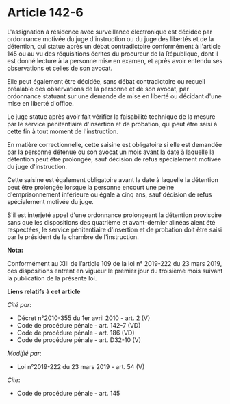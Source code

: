 # Article 142-6

L'assignation à résidence avec surveillance électronique est décidée par ordonnance motivée du juge d'instruction ou du juge
des libertés et de la détention, qui statue après un débat contradictoire conformément à l'article 145 ou au vu des
réquisitions écrites du procureur de la République, dont il est donné lecture à la personne mise en examen, et après avoir
entendu ses observations et celles de son avocat.

Elle peut également être décidée, sans débat contradictoire ou recueil préalable des observations de la personne et de son
avocat, par ordonnance statuant sur une demande de mise en liberté ou décidant d'une mise en liberté d'office.

Le juge statue après avoir fait vérifier la faisabilité technique de la mesure par le service pénitentiaire d'insertion et de
probation, qui peut être saisi à cette fin à tout moment de l'instruction.

En matière correctionnelle, cette saisine est obligatoire si elle est demandée par la personne détenue ou son avocat un mois
avant la date à laquelle la détention peut être prolongée, sauf décision de refus spécialement motivée du juge d'instruction.

Cette saisine est également obligatoire avant la date à laquelle la détention peut être prolongée lorsque la personne encourt
une peine d'emprisonnement inférieure ou égale à cinq ans, sauf décision de refus spécialement motivée du juge.

S'il est interjeté appel d'une ordonnance prolongeant la détention provisoire sans que les dispositions des quatrième et
avant-dernier alinéas aient été respectées, le service pénitentiaire d'insertion et de probation doit être saisi par le
président de la chambre de l'instruction.

**Nota:**

Conformément au XIII de l’article 109 de la loi n° 2019-222 du 23 mars 2019, ces dispositions entrent en vigueur le premier
jour du troisième mois suivant la publication de la présente loi.

**Liens relatifs à cet article**

_Cité par_:

  - Décret n°2010-355 du 1er avril 2010 - art. 2 (V)
  - Code de procédure pénale - art. 142-7 (VD)
  - Code de procédure pénale - art. 186 (VD)
  - Code de procédure pénale - art. D32-10 (V)

_Modifié par_:

  - Loi n°2019-222 du 23 mars 2019 - art. 54 (V)

_Cite_:

  - Code de procédure pénale - art. 145
